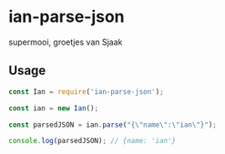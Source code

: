 # ian-parse-json

supermooi, groetjes van Sjaak

## Usage

```javascript
const Ian = require('ian-parse-json');

const ian = new Ian();

const parsedJSON = ian.parse("{\"name\":\"ian\"}");

console.log(parsedJSON); // {name: 'ian'}
```
